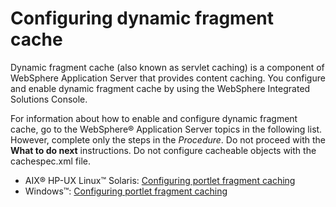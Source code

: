 # Configuring dynamic fragment cache

Dynamic fragment cache (also known as servlet caching) is a component of WebSphere Application Server that provides content caching. You configure and enable dynamic fragment cache by using the WebSphere Integrated Solutions Console.

For information about how to enable and configure dynamic fragment cache, go to the WebSphere® Application Server topics in the following list. However, complete only the steps in the *Procedure*. Do not proceed with the **What to do next** instructions. Do not configure cacheable objects with the cachespec.xml file.

-   AIX® HP-UX Linux™ Solaris: [Configuring portlet fragment caching](http://pic.dhe.ibm.com/infocenter/wasinfo/v8r5/topic/com.ibm.websphere.nd.doc/ae/tdyn_portletcaching.html)
-   Windows™: [Configuring portlet fragment caching](http://pic.dhe.ibm.com/infocenter/wasinfo/v8r5/topic/com.ibm.websphere.nd.doc/ae/tdyn_portletcaching.html)


